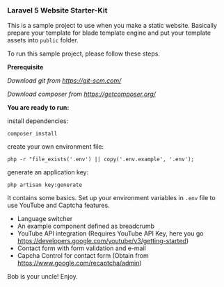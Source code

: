 ### Laravel 5 Website Starter-Kit

This is a sample project to use when you make a static website. Basically prepare your template for blade template 
engine and put your template assets into `public` folder.

To run this sample project, please follow these steps.

**Prerequisite**

*Download git from https://git-scm.com/*

*Download composer from https://getcomposer.org/*

**You are ready to run:**

install dependencies:

    composer install
    
create your own environment file: 

    php -r "file_exists('.env') || copy('.env.example', '.env');
    
    
generate an application key:

    php artisan key:generate
    

It contains some basics. Set up your environment variables in `.env` file to use YouTube and Captcha features.

- Language switcher
- An example component defined as breadcrumb
- YouTube API integration (Requires YouTube API Key, here you go https://developers.google.com/youtube/v3/getting-started)
- Contact form with form validation and e-mail
- Capcha Control for contact form (Obtain from https://www.google.com/recaptcha/admin)

    
Bob is your uncle! Enjoy.